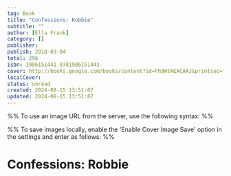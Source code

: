 ```yaml
---
tag: Book
title: "Confessions: Robbie"
subtitle: ""
author: [Ella Frank]
category: []
publisher: 
publish: 2018-03-04
total: 296
isbn: 1986151441 9781986151443
cover: http://books.google.com/books/content?id=Fh9WtAEACAAJ&printsec=frontcover&img=1&zoom=1&source=gbs_api
localCover: 
status: unread
created: 2024-08-15 13:51:07
updated: 2024-08-15 13:51:07
---
```


%% To use an image URL from the server, use the following syntax: %%


%% To save images locally, enable the 'Enable Cover Image Save' option in the settings and enter as follows: %%


# Confessions: Robbie